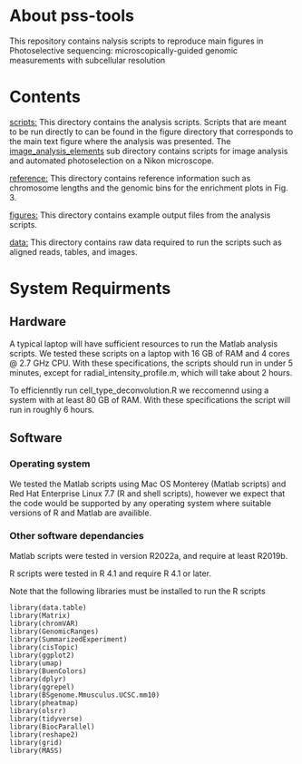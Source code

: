 # About pss-tools
This repository contains nalysis scripts to reproduce main figures in Photoselective sequencing: microscopically-guided genomic measurements with subcellular resolution

# Contents
[scripts:](https://github.com/sarahmangiameli/pss-tools/tree/main/scripts) This directory contains the analysis scripts. Scripts that are meant to be run directly to can be found in the figure directory that corresponds to the main text figure where the analysis was presented. The [image_analysis_elements](https://github.com/sarahmangiameli/pss-tools/tree/main/scripts/image_analysis_elements) sub directory contains scripts for image analysis and automated photoselection on a Nikon microscope. 

[reference:](https://github.com/sarahmangiameli/pss-tools/tree/main/reference) This directory contains reference information such as chromosome lengths and the genomic bins for the enrichment plots in Fig. 3.

[figures:](https://github.com/sarahmangiameli/pss-tools/tree/main/figures) This directory contains example output files from the analysis scripts.

[data:](https://github.com/sarahmangiameli/pss-tools/tree/main/data) This directory contains raw data required to run the scripts such as aligned reads, tables, and images.

# System Requirments

## Hardware
A typical laptop will have sufficient resources to run the Matlab analysis scripts. We tested these scripts on a laptop with 16 GB of RAM and 4 cores @ 2.7 GHz CPU. With these specifications, the scripts should run in under 5 minutes, except for radial_intensity_profile.m, which will take about 2 hours. 

To efficienntly run cell_type_deconvolution.R we reccomennd using a system with at least 80 GB of RAM. With these specifications the script will run in roughly 6 hours. 

## Software

### Operating system 
We tested the Matlab scripts using Mac OS Monterey (Matlab scripts) and Red Hat Enterprise Linux 7.7 (R and shell scripts), however we expect that the code would be supported by any operating system where suitable versions of R and Matlab are availible. 

### Other software dependancies
Matlab scripts were tested in version R2022a, and require at least R2019b. 

R scripts were tested in R 4.1 and require R 4.1 or later.

Note that the following libraries must be installed to run the R scripts

```
library(data.table)
library(Matrix)
library(chromVAR)
library(GenomicRanges)
library(SummarizedExperiment)
library(cisTopic)
library(ggplot2)
library(umap)
library(BuenColors)
library(dplyr)
library(ggrepel)
library(BSgenome.Mmusculus.UCSC.mm10)
library(pheatmap)
library(olsrr)
library(tidyverse)
library(BiocParallel)
library(reshape2)
library(grid)
library(MASS)
```



